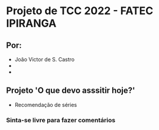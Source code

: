 # Projeto de TCC 2022 - FATEC IPIRANGA

## Por: 
- João Victor de S. Castro
-
-

## Projeto 'O que devo asssitir hoje?'
- Recomendação de séries

### Sinta-se livre para fazer comentários 
